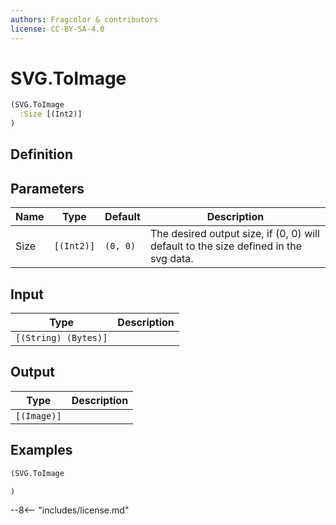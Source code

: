 ```yaml
---
authors: Fragcolor & contributors
license: CC-BY-SA-4.0
---
```



# SVG.ToImage

```clojure
(SVG.ToImage
  :Size [(Int2)]
)
```


## Definition




## Parameters

| Name | Type | Default | Description |
|------|------|---------|-------------|
| Size | `[(Int2)]` | `(0, 0)` | The desired output size, if (0, 0) will default to the size defined in the svg data. |


## Input

| Type | Description |
|------|-------------|
| `[(String) (Bytes)]` |  |


## Output

| Type | Description |
|------|-------------|
| `[(Image)]` |  |


## Examples

```clojure
(SVG.ToImage

)
```


--8<-- "includes/license.md"
